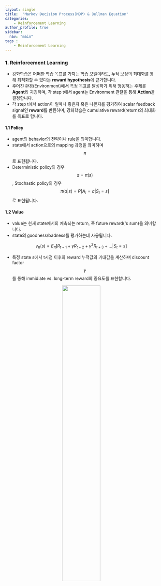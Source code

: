 ```yaml
---
layout: single
title:  "Markov Decision Process(MDP) & Bellman Equation"
categories: 
    - Reinforcement Learning
author_profile: true
sidebar:
  nav: "main"
tags : 
    - Reinforcement Learning
---
```


### 1. Reinforcement Learning
- 강화학습은 어떠한 학습 목표를 가지는 학습 모델이라도, 누적 보상의 최대화를 통해 최적화할 수 있다는 **reward hypothesis**에 근거합니다.
- 주어진 환경(Environment)에서 특정 목표를 달성하기 위해 행동하는 주체를 **Agent**라 지칭하며, 각 step t에서 agent는 Environment 관찰을 통해 **Action**을 결정합니다.
- 각 step t에서 action이 얼마나 좋은지 혹은 나쁜지를 평가하여 scalar feedback signal인 **reward**를 반환하며, 강화학습은 cumulative reward(return)의 최대화를 목표로 합니다.

#### 1.1 Policy
- agent의 behavior의 전략이나 rule을 의미합니다.
- state에서 action으로의 mapping 과정을 의미하며 $$\pi$$로 표현됩니다.
- Deterministic policy의 경우 $$ a = \pi(s)$$, 
Stochastic policy의 경우 $$ \pi(a|s) = P[A_t=a|S_t = s] $$로 표현됩니다.

#### 1.2 Value
- value는 현재 state에서의 예측되는 return, 즉 future reward('s sum)을 의미합니다.
- state의 goodness/badness를 평가하는데 사용됩니다.

$$v_{\pi}(s) = E_{\pi}[R_{t+1} + \gamma R_{t+2} + \gamma^2R_{t+3} + ... |S_t = s]$$

- 특정 state s에서 t시점 이후의 reward 누적값의 기대값을 계산하며 discount factor $$\gamma$$를 통해 immidiate vs. long-term reward의 중요도를 표현합니다.

<p align='center'><img src = "https://github.com/Bomin-Seo/Bomin-Seo.github.io/assets/94039896/b4b452d4-c932-40ee-a65f-43dbfa4f8204" height="50%" width = "50%"/></p>





